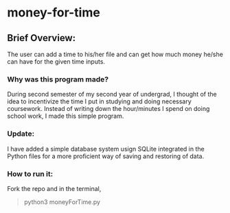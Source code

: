 # money-for-time

## Brief Overview:
The user can add a time to his/her file and can get how much money he/she can have for the given time inputs.

### Why was this program made?
During second semester of my second year of undergrad, I thought of the idea to incentivize the time I put in studying and doing necessary coursework. Instead of writing down the hour/minutes I spend on doing school work, I made this simple program.

### Update:
I have added a simple database system usign SQLite integrated in the Python files for a more proficient way of saving and restoring of data.

### How to run it:

Fork the repo and in the terminal,

> python3 moneyForTime.py
